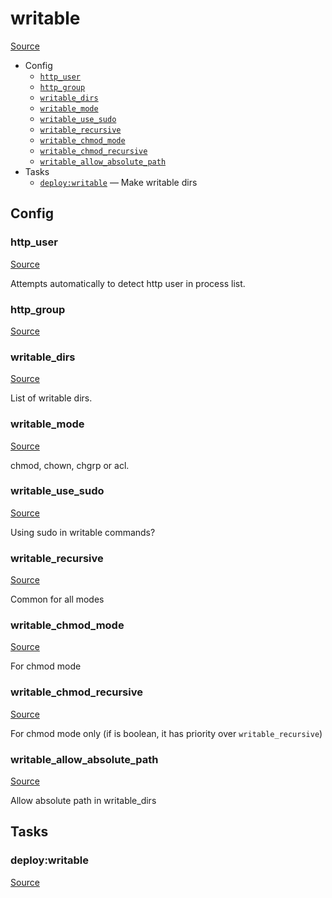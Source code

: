<!-- DO NOT EDIT THIS FILE! -->
<!-- Instead edit recipe/deploy/writable.php -->
<!-- Then run bin/docgen -->

# writable

[Source](/recipe/deploy/writable.php)



* Config
  * [`http_user`](#http_user)
  * [`http_group`](#http_group)
  * [`writable_dirs`](#writable_dirs)
  * [`writable_mode`](#writable_mode)
  * [`writable_use_sudo`](#writable_use_sudo)
  * [`writable_recursive`](#writable_recursive)
  * [`writable_chmod_mode`](#writable_chmod_mode)
  * [`writable_chmod_recursive`](#writable_chmod_recursive)
  * [`writable_allow_absolute_path`](#writable_allow_absolute_path)
* Tasks
  * [`deploy:writable`](#deploywritable) — Make writable dirs

## Config
### http_user
[Source](/recipe/deploy/writable.php#L6)

Attempts automatically to detect http user in process list.

### http_group
[Source](/recipe/deploy/writable.php#L22)



### writable_dirs
[Source](/recipe/deploy/writable.php#L25)

List of writable dirs.

### writable_mode
[Source](/recipe/deploy/writable.php#L28)

chmod, chown, chgrp or acl.

### writable_use_sudo
[Source](/recipe/deploy/writable.php#L31)

Using sudo in writable commands?

### writable_recursive
[Source](/recipe/deploy/writable.php#L34)

Common for all modes

### writable_chmod_mode
[Source](/recipe/deploy/writable.php#L37)

For chmod mode

### writable_chmod_recursive
[Source](/recipe/deploy/writable.php#L40)

For chmod mode only (if is boolean, it has priority over `writable_recursive`)

### writable_allow_absolute_path
[Source](/recipe/deploy/writable.php#L43)

Allow absolute path in writable_dirs


## Tasks
### deploy:writable
[Source](/recipe/deploy/writable.php#L46)



